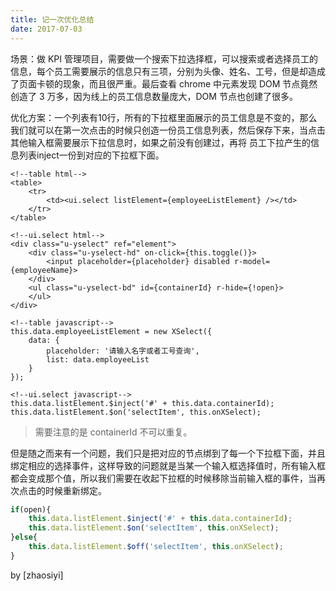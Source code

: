 ```yaml
---
title: 记一次优化总结
date: 2017-07-03
---
```


场景：做 KPI 管理项目，需要做一个搜索下拉选择框，可以搜索或者选择员工的信息，每个员工需要展示的信息只有三项，分别为头像、姓名、工号，但是却造成了页面卡顿的现象，而且很严重。最后查看 chrome 中元素发现 DOM 节点竟然创造了 3 万多，因为线上的员工信息数量庞大，DOM 节点也创建了很多。

<!-- more -->

优化方案：一个列表有10行，所有的下拉框里面展示的员工信息是不变的，那么我们就可以在第一次点击的时候只创造一份员工信息列表，然后保存下来，当点击其他输入框需要展示下拉信息时，如果之前没有创建过，再将  员工下拉产生的信息列表inject一份到对应的下拉框下面。

```
<!--table html-->
<table>
    <tr>
        <td><ui.select listElement={employeeListElement} /></td>
    </tr>
</table>

<!--ui.select html-->
<div class="u-yselect" ref="element">
	<div class="u-yselect-hd" on-click={this.toggle()}>
		<input placeholder={placeholder} disabled r-model={employeeName}>
	</div>
	<ul class="u-yselect-bd" id={containerId} r-hide={!open}>
	</ul>
</div>

<!--table javascript-->
this.data.employeeListElement = new XSelect({
    data: {
        placeholder: '请输入名字或者工号查询',
        list: data.employeeList
    }
});

<!--ui.select javascript-->
this.data.listElement.$inject('#' + this.data.containerId);
this.data.listElement.$on('selectItem', this.onXSelect);
```

>需要注意的是 containerId 不可以重复。

但是随之而来有一个问题，我们只是把对应的节点绑到了每一个下拉框下面，并且绑定相应的选择事件，这样导致的问题就是当某一个输入框选择值时，所有输入框都会变成那个值，所以我们需要在收起下拉框的时候移除当前输入框的事件，当再次点击的时候重新绑定。

```javascript
if(open){
    this.data.listElement.$inject('#' + this.data.containerId);
    this.data.listElement.$on('selectItem', this.onXSelect);
}else{
    this.data.listElement.$off('selectItem', this.onXSelect);
}
```
 by [zhaosiyi]
